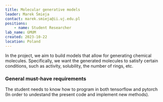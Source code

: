 ```yaml
---
title: Molecular generative models
leader: Marek Śmieja
contact: marek.smieja@ii.uj.edu.pl
positions:
    - name: Student Researcher
lab_name: GMUM
created: 2023-10-22
location: Poland
---
```


In the project, we aim to build models that allow for generating chemical molecules. Specifically, we want the generated molecules to satisfy certain conditions, such as activity, solubility, the number of rings, etc.

### General must-have requirements

The student needs to know how to program in both tensorflow and pytorch (In order to undestand the present code and implement new methods).
